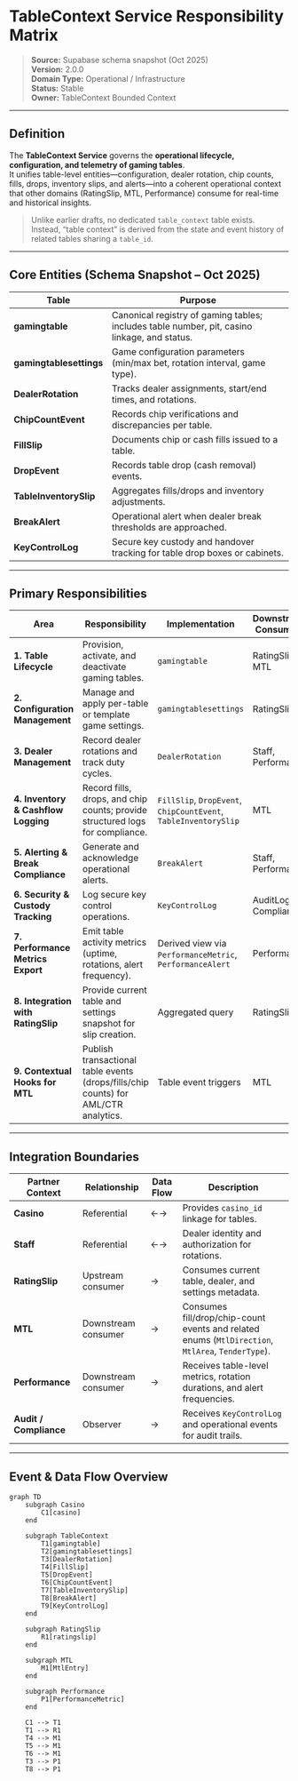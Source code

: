 # TableContext Service Responsibility Matrix
> **Source:** Supabase schema snapshot (Oct 2025)  
> **Version:** 2.0.0  
> **Domain Type:** Operational / Infrastructure  
> **Status:** Stable  
> **Owner:** TableContext Bounded Context

---

## Definition

The **TableContext Service** governs the **operational lifecycle, configuration, and telemetry of gaming tables**.  
It unifies table-level entities—configuration, dealer rotation, chip counts, fills, drops, inventory slips, and alerts—into a coherent operational context that other domains (RatingSlip, MTL, Performance) consume for real-time and historical insights.

> Unlike earlier drafts, no dedicated `table_context` table exists.  
> Instead, “table context” is derived from the state and event history of related tables sharing a `table_id`.

---

## Core Entities (Schema Snapshot – Oct 2025)

| Table | Purpose |
|--------|----------|
| **gamingtable** | Canonical registry of gaming tables; includes table number, pit, casino linkage, and status. |
| **gamingtablesettings** | Game configuration parameters (min/max bet, rotation interval, game type). |
| **DealerRotation** | Tracks dealer assignments, start/end times, and rotations. |
| **ChipCountEvent** | Records chip verifications and discrepancies per table. |
| **FillSlip** | Documents chip or cash fills issued to a table. |
| **DropEvent** | Records table drop (cash removal) events. |
| **TableInventorySlip** | Aggregates fills/drops and inventory adjustments. |
| **BreakAlert** | Operational alert when dealer break thresholds are approached. |
| **KeyControlLog** | Secure key custody and handover tracking for table drop boxes or cabinets. |

---

## Primary Responsibilities

| Area | Responsibility | Implementation | Downstream Consumers |
|------|----------------|----------------|----------------------|
| **1. Table Lifecycle** | Provision, activate, and deactivate gaming tables. | `gamingtable` | RatingSlip, MTL |
| **2. Configuration Management** | Manage and apply per-table or template game settings. | `gamingtablesettings` | RatingSlip |
| **3. Dealer Management** | Record dealer rotations and track duty cycles. | `DealerRotation` | Staff, Performance |
| **4. Inventory & Cashflow Logging** | Record fills, drops, and chip counts; provide structured logs for compliance. | `FillSlip`, `DropEvent`, `ChipCountEvent`, `TableInventorySlip` | MTL |
| **5. Alerting & Break Compliance** | Generate and acknowledge operational alerts. | `BreakAlert` | Staff, Performance |
| **6. Security & Custody Tracking** | Log secure key control operations. | `KeyControlLog` | AuditLog, Compliance |
| **7. Performance Metrics Export** | Emit table activity metrics (uptime, rotations, alert frequency). | Derived view via `PerformanceMetric`, `PerformanceAlert` | Performance |
| **8. Integration with RatingSlip** | Provide current table and settings snapshot for slip creation. | Aggregated query | RatingSlip |
| **9. Contextual Hooks for MTL** | Publish transactional table events (drops/fills/chip counts) for AML/CTR analytics. | Table event triggers | MTL |

---

## Integration Boundaries

| Partner Context | Relationship | Data Flow | Description |
|-----------------|---------------|------------|--------------|
| **Casino** | Referential | ←→ | Provides `casino_id` linkage for tables. |
| **Staff** | Referential | ←→ | Dealer identity and authorization for rotations. |
| **RatingSlip** | Upstream consumer | → | Consumes current table, dealer, and settings metadata. |
| **MTL** | Downstream consumer | → | Consumes fill/drop/chip-count events and related enums (`MtlDirection`, `MtlArea`, `TenderType`). |
| **Performance** | Downstream consumer | → | Receives table-level metrics, rotation durations, and alert frequencies. |
| **Audit / Compliance** | Observer | → | Receives `KeyControlLog` and operational events for audit trails. |

---

## Event & Data Flow Overview

```mermaid
graph TD
    subgraph Casino
        C1[casino]
    end

    subgraph TableContext
        T1[gamingtable]
        T2[gamingtablesettings]
        T3[DealerRotation]
        T4[FillSlip]
        T5[DropEvent]
        T6[ChipCountEvent]
        T7[TableInventorySlip]
        T8[BreakAlert]
        T9[KeyControlLog]
    end

    subgraph RatingSlip
        R1[ratingslip]
    end

    subgraph MTL
        M1[MtlEntry]
    end

    subgraph Performance
        P1[PerformanceMetric]
    end

    C1 --> T1
    T1 --> R1
    T4 --> M1
    T5 --> M1
    T6 --> M1
    T3 --> P1
    T8 --> P1
